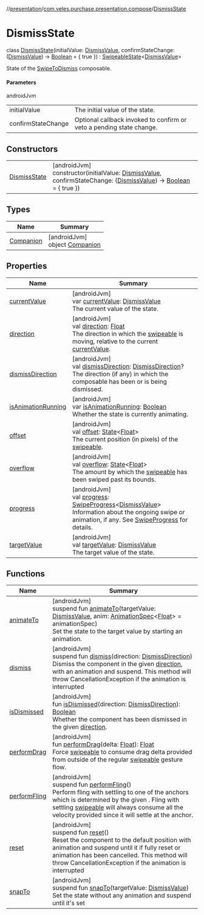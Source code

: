 //[presentation](../../../index.md)/[com.veles.purchase.presentation.compose](../index.md)/[DismissState](index.md)

# DismissState

class [DismissState](index.md)(initialValue: [DismissValue](../-dismiss-value/index.md), confirmStateChange: ([DismissValue](../-dismiss-value/index.md)) -&gt; [Boolean](https://kotlinlang.org/api/latest/jvm/stdlib/kotlin/-boolean/index.html) = { true }) : [SwipeableState](../-swipeable-state/index.md)&lt;[DismissValue](../-dismiss-value/index.md)&gt; 

State of the [SwipeToDismiss](../-swipe-to-dismiss.md) composable.

#### Parameters

androidJvm

| | |
|---|---|
| initialValue | The initial value of the state. |
| confirmStateChange | Optional callback invoked to confirm or veto a pending state change. |

## Constructors

| | |
|---|---|
| [DismissState](-dismiss-state.md) | [androidJvm]<br>constructor(initialValue: [DismissValue](../-dismiss-value/index.md), confirmStateChange: ([DismissValue](../-dismiss-value/index.md)) -&gt; [Boolean](https://kotlinlang.org/api/latest/jvm/stdlib/kotlin/-boolean/index.html) = { true }) |

## Types

| Name | Summary |
|---|---|
| [Companion](-companion/index.md) | [androidJvm]<br>object [Companion](-companion/index.md) |

## Properties

| Name | Summary |
|---|---|
| [currentValue](../-swipeable-state/current-value.md) | [androidJvm]<br>var [currentValue](../-swipeable-state/current-value.md): [DismissValue](../-dismiss-value/index.md)<br>The current value of the state. |
| [direction](../-swipeable-state/direction.md) | [androidJvm]<br>val [direction](../-swipeable-state/direction.md): [Float](https://kotlinlang.org/api/latest/jvm/stdlib/kotlin/-float/index.html)<br>The direction in which the [swipeable](../swipeable.md) is moving, relative to the current [currentValue](../-swipeable-state/current-value.md). |
| [dismissDirection](dismiss-direction.md) | [androidJvm]<br>val [dismissDirection](dismiss-direction.md): [DismissDirection](../-dismiss-direction/index.md)?<br>The direction (if any) in which the composable has been or is being dismissed. |
| [isAnimationRunning](../-swipeable-state/is-animation-running.md) | [androidJvm]<br>var [isAnimationRunning](../-swipeable-state/is-animation-running.md): [Boolean](https://kotlinlang.org/api/latest/jvm/stdlib/kotlin/-boolean/index.html)<br>Whether the state is currently animating. |
| [offset](../-swipeable-state/offset.md) | [androidJvm]<br>val [offset](../-swipeable-state/offset.md): [State](https://developer.android.com/reference/kotlin/androidx/compose/runtime/State.html)&lt;[Float](https://kotlinlang.org/api/latest/jvm/stdlib/kotlin/-float/index.html)&gt;<br>The current position (in pixels) of the [swipeable](../swipeable.md). |
| [overflow](../-swipeable-state/overflow.md) | [androidJvm]<br>val [overflow](../-swipeable-state/overflow.md): [State](https://developer.android.com/reference/kotlin/androidx/compose/runtime/State.html)&lt;[Float](https://kotlinlang.org/api/latest/jvm/stdlib/kotlin/-float/index.html)&gt;<br>The amount by which the [swipeable](../swipeable.md) has been swiped past its bounds. |
| [progress](../-swipeable-state/progress.md) | [androidJvm]<br>val [progress](../-swipeable-state/progress.md): [SwipeProgress](../-swipe-progress/index.md)&lt;[DismissValue](../-dismiss-value/index.md)&gt;<br>Information about the ongoing swipe or animation, if any. See [SwipeProgress](../-swipe-progress/index.md) for details. |
| [targetValue](../-swipeable-state/target-value.md) | [androidJvm]<br>val [targetValue](../-swipeable-state/target-value.md): [DismissValue](../-dismiss-value/index.md)<br>The target value of the state. |

## Functions

| Name | Summary |
|---|---|
| [animateTo](index.md#-430819110%2FFunctions%2F-646359276) | [androidJvm]<br>suspend fun [animateTo](index.md#-430819110%2FFunctions%2F-646359276)(targetValue: [DismissValue](../-dismiss-value/index.md), anim: [AnimationSpec](https://developer.android.com/reference/kotlin/androidx/compose/animation/core/AnimationSpec.html)&lt;[Float](https://kotlinlang.org/api/latest/jvm/stdlib/kotlin/-float/index.html)&gt; = animationSpec)<br>Set the state to the target value by starting an animation. |
| [dismiss](dismiss.md) | [androidJvm]<br>suspend fun [dismiss](dismiss.md)(direction: [DismissDirection](../-dismiss-direction/index.md))<br>Dismiss the component in the given [direction](dismiss.md), with an animation and suspend. This method will throw CancellationException if the animation is interrupted |
| [isDismissed](is-dismissed.md) | [androidJvm]<br>fun [isDismissed](is-dismissed.md)(direction: [DismissDirection](../-dismiss-direction/index.md)): [Boolean](https://kotlinlang.org/api/latest/jvm/stdlib/kotlin/-boolean/index.html)<br>Whether the component has been dismissed in the given [direction](is-dismissed.md). |
| [performDrag](../-swipeable-state/perform-drag.md) | [androidJvm]<br>fun [performDrag](../-swipeable-state/perform-drag.md)(delta: [Float](https://kotlinlang.org/api/latest/jvm/stdlib/kotlin/-float/index.html)): [Float](https://kotlinlang.org/api/latest/jvm/stdlib/kotlin/-float/index.html)<br>Force [swipeable](../swipeable.md) to consume drag delta provided from outside of the regular [swipeable](../swipeable.md) gesture flow. |
| [performFling](../-swipeable-state/perform-fling.md) | [androidJvm]<br>suspend fun [performFling](../-swipeable-state/perform-fling.md)()<br>Perform fling with settling to one of the anchors which is determined by the given . Fling with settling [swipeable](../swipeable.md) will always consume all the velocity provided since it will settle at the anchor. |
| [reset](reset.md) | [androidJvm]<br>suspend fun [reset](reset.md)()<br>Reset the component to the default position with animation and suspend until it if fully reset or animation has been cancelled. This method will throw CancellationException if the animation is interrupted |
| [snapTo](index.md#2027622272%2FFunctions%2F-646359276) | [androidJvm]<br>suspend fun [snapTo](index.md#2027622272%2FFunctions%2F-646359276)(targetValue: [DismissValue](../-dismiss-value/index.md))<br>Set the state without any animation and suspend until it's set |
